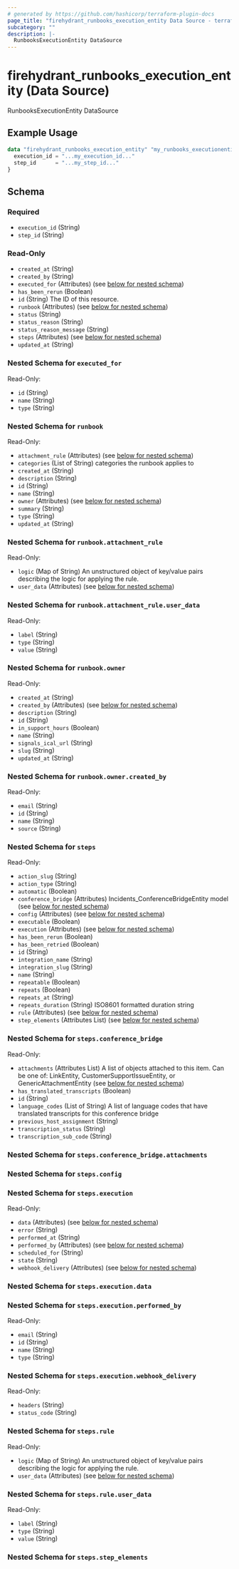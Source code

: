 ```yaml
---
# generated by https://github.com/hashicorp/terraform-plugin-docs
page_title: "firehydrant_runbooks_execution_entity Data Source - terraform-provider-firehydrant"
subcategory: ""
description: |-
  RunbooksExecutionEntity DataSource
---
```


# firehydrant_runbooks_execution_entity (Data Source)

RunbooksExecutionEntity DataSource

## Example Usage

```terraform
data "firehydrant_runbooks_execution_entity" "my_runbooks_executionentity" {
  execution_id = "...my_execution_id..."
  step_id      = "...my_step_id..."
}
```

<!-- schema generated by tfplugindocs -->
## Schema

### Required

- `execution_id` (String)
- `step_id` (String)

### Read-Only

- `created_at` (String)
- `created_by` (String)
- `executed_for` (Attributes) (see [below for nested schema](#nestedatt--executed_for))
- `has_been_rerun` (Boolean)
- `id` (String) The ID of this resource.
- `runbook` (Attributes) (see [below for nested schema](#nestedatt--runbook))
- `status` (String)
- `status_reason` (String)
- `status_reason_message` (String)
- `steps` (Attributes) (see [below for nested schema](#nestedatt--steps))
- `updated_at` (String)

<a id="nestedatt--executed_for"></a>
### Nested Schema for `executed_for`

Read-Only:

- `id` (String)
- `name` (String)
- `type` (String)


<a id="nestedatt--runbook"></a>
### Nested Schema for `runbook`

Read-Only:

- `attachment_rule` (Attributes) (see [below for nested schema](#nestedatt--runbook--attachment_rule))
- `categories` (List of String) categories the runbook applies to
- `created_at` (String)
- `description` (String)
- `id` (String)
- `name` (String)
- `owner` (Attributes) (see [below for nested schema](#nestedatt--runbook--owner))
- `summary` (String)
- `type` (String)
- `updated_at` (String)

<a id="nestedatt--runbook--attachment_rule"></a>
### Nested Schema for `runbook.attachment_rule`

Read-Only:

- `logic` (Map of String) An unstructured object of key/value pairs describing the logic for applying the rule.
- `user_data` (Attributes) (see [below for nested schema](#nestedatt--runbook--attachment_rule--user_data))

<a id="nestedatt--runbook--attachment_rule--user_data"></a>
### Nested Schema for `runbook.attachment_rule.user_data`

Read-Only:

- `label` (String)
- `type` (String)
- `value` (String)



<a id="nestedatt--runbook--owner"></a>
### Nested Schema for `runbook.owner`

Read-Only:

- `created_at` (String)
- `created_by` (Attributes) (see [below for nested schema](#nestedatt--runbook--owner--created_by))
- `description` (String)
- `id` (String)
- `in_support_hours` (Boolean)
- `name` (String)
- `signals_ical_url` (String)
- `slug` (String)
- `updated_at` (String)

<a id="nestedatt--runbook--owner--created_by"></a>
### Nested Schema for `runbook.owner.created_by`

Read-Only:

- `email` (String)
- `id` (String)
- `name` (String)
- `source` (String)




<a id="nestedatt--steps"></a>
### Nested Schema for `steps`

Read-Only:

- `action_slug` (String)
- `action_type` (String)
- `automatic` (Boolean)
- `conference_bridge` (Attributes) Incidents_ConferenceBridgeEntity model (see [below for nested schema](#nestedatt--steps--conference_bridge))
- `config` (Attributes) (see [below for nested schema](#nestedatt--steps--config))
- `executable` (Boolean)
- `execution` (Attributes) (see [below for nested schema](#nestedatt--steps--execution))
- `has_been_rerun` (Boolean)
- `has_been_retried` (Boolean)
- `id` (String)
- `integration_name` (String)
- `integration_slug` (String)
- `name` (String)
- `repeatable` (Boolean)
- `repeats` (Boolean)
- `repeats_at` (String)
- `repeats_duration` (String) ISO8601 formatted duration string
- `rule` (Attributes) (see [below for nested schema](#nestedatt--steps--rule))
- `step_elements` (Attributes List) (see [below for nested schema](#nestedatt--steps--step_elements))

<a id="nestedatt--steps--conference_bridge"></a>
### Nested Schema for `steps.conference_bridge`

Read-Only:

- `attachments` (Attributes List) A list of objects attached to this item. Can be one of: LinkEntity, CustomerSupportIssueEntity, or GenericAttachmentEntity (see [below for nested schema](#nestedatt--steps--conference_bridge--attachments))
- `has_translated_transcripts` (Boolean)
- `id` (String)
- `language_codes` (List of String) A list of language codes that have translated transcripts for this conference bridge
- `previous_host_assignment` (String)
- `transcription_status` (String)
- `transcription_sub_code` (String)

<a id="nestedatt--steps--conference_bridge--attachments"></a>
### Nested Schema for `steps.conference_bridge.attachments`



<a id="nestedatt--steps--config"></a>
### Nested Schema for `steps.config`


<a id="nestedatt--steps--execution"></a>
### Nested Schema for `steps.execution`

Read-Only:

- `data` (Attributes) (see [below for nested schema](#nestedatt--steps--execution--data))
- `error` (String)
- `performed_at` (String)
- `performed_by` (Attributes) (see [below for nested schema](#nestedatt--steps--execution--performed_by))
- `scheduled_for` (String)
- `state` (String)
- `webhook_delivery` (Attributes) (see [below for nested schema](#nestedatt--steps--execution--webhook_delivery))

<a id="nestedatt--steps--execution--data"></a>
### Nested Schema for `steps.execution.data`


<a id="nestedatt--steps--execution--performed_by"></a>
### Nested Schema for `steps.execution.performed_by`

Read-Only:

- `email` (String)
- `id` (String)
- `name` (String)
- `type` (String)


<a id="nestedatt--steps--execution--webhook_delivery"></a>
### Nested Schema for `steps.execution.webhook_delivery`

Read-Only:

- `headers` (String)
- `status_code` (String)



<a id="nestedatt--steps--rule"></a>
### Nested Schema for `steps.rule`

Read-Only:

- `logic` (Map of String) An unstructured object of key/value pairs describing the logic for applying the rule.
- `user_data` (Attributes) (see [below for nested schema](#nestedatt--steps--rule--user_data))

<a id="nestedatt--steps--rule--user_data"></a>
### Nested Schema for `steps.rule.user_data`

Read-Only:

- `label` (String)
- `type` (String)
- `value` (String)



<a id="nestedatt--steps--step_elements"></a>
### Nested Schema for `steps.step_elements`

